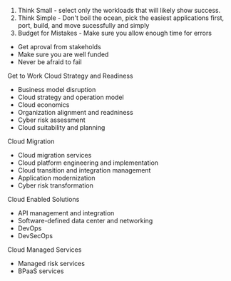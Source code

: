 1. Think Small - select only the workloads that will likely show success.
2. Think Simple - Don't boil the ocean, pick the easiest applications first, port, build, and move sucessfully and simply
3. Budget for Mistakes - Make sure you allow enough time for errors

- Get aproval from stakeholds
- Make sure you are well funded
- Never be afraid to fail

Get to Work
Cloud Strategy and Readiness
- Business model disruption
- Cloud strategy and operation model
- Cloud economics
- Organization alignment and readniness
- Cyber risk assessment
- Cloud suitability and planning

Cloud Migration
- Cloud migration services
- Cloud platform engineering and implementation
- Cloud transition and integration management
- Application modernization
- Cyber risk transformation

Cloud Enabled Solutions
- API management and integration
- Software-defined data center and networking
- DevOps
- DevSecOps

Cloud Managed Services
- Managed risk services
- BPaaS services